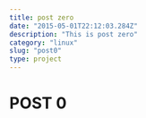 ```yaml
---
title: post zero
date: "2015-05-01T22:12:03.284Z"
description: "This is post zero"
category: "linux"
slug: "post0"
type: project
---
```


# POST 0